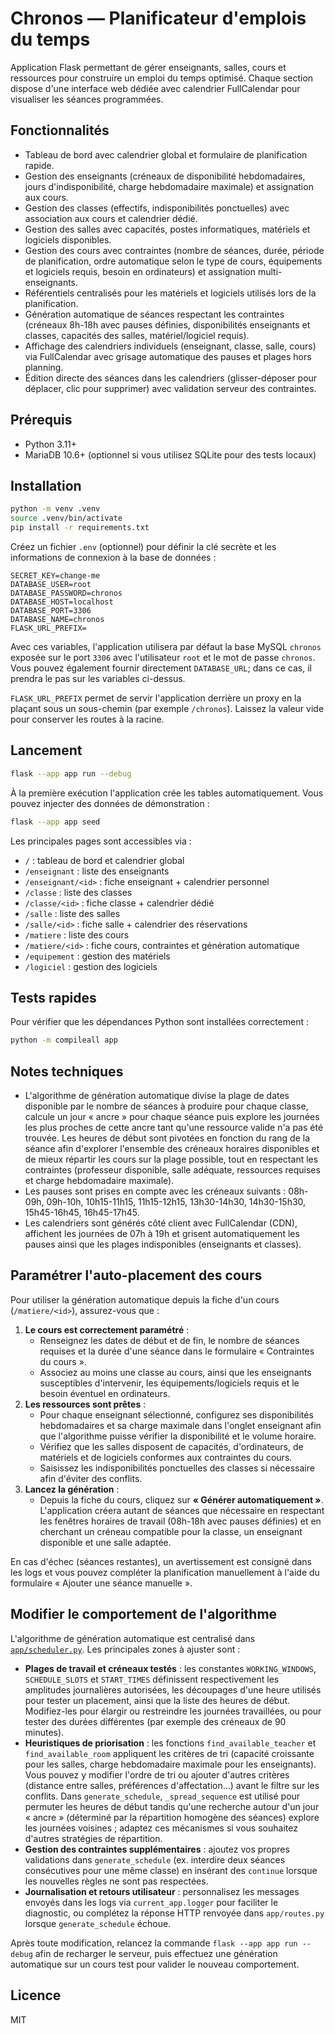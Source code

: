 # Chronos — Planificateur d'emplois du temps

Application Flask permettant de gérer enseignants, salles, cours et ressources pour construire un emploi du temps optimisé. Chaque section dispose d'une interface web dédiée avec calendrier FullCalendar pour visualiser les séances programmées.

## Fonctionnalités

- Tableau de bord avec calendrier global et formulaire de planification rapide.
- Gestion des enseignants (créneaux de disponibilité hebdomadaires, jours d'indisponibilité, charge hebdomadaire maximale) et assignation aux cours.
- Gestion des classes (effectifs, indisponibilités ponctuelles) avec association aux cours et calendrier dédié.
- Gestion des salles avec capacités, postes informatiques, matériels et logiciels disponibles.
- Gestion des cours avec contraintes (nombre de séances, durée, période de planification, ordre automatique selon le type de cours, équipements et logiciels requis, besoin en ordinateurs) et assignation multi-enseignants.
- Référentiels centralisés pour les matériels et logiciels utilisés lors de la planification.
- Génération automatique de séances respectant les contraintes (créneaux 8h-18h avec pauses définies, disponibilités enseignants et classes, capacités des salles, matériel/logiciel requis).
- Affichage des calendriers individuels (enseignant, classe, salle, cours) via FullCalendar avec grisage automatique des pauses et plages hors planning.
- Édition directe des séances dans les calendriers (glisser-déposer pour déplacer, clic pour supprimer) avec validation serveur des contraintes.

## Prérequis

- Python 3.11+
- MariaDB 10.6+ (optionnel si vous utilisez SQLite pour des tests locaux)

## Installation

```bash
python -m venv .venv
source .venv/bin/activate
pip install -r requirements.txt
```

Créez un fichier `.env` (optionnel) pour définir la clé secrète et les informations de connexion à la base de données :

```env
SECRET_KEY=change-me
DATABASE_USER=root
DATABASE_PASSWORD=chronos
DATABASE_HOST=localhost
DATABASE_PORT=3306
DATABASE_NAME=chronos
FLASK_URL_PREFIX=
```

Avec ces variables, l'application utilisera par défaut la base MySQL `chronos` exposée sur le port `3306` avec l'utilisateur `root` et le mot de passe `chronos`. Vous pouvez également fournir directement `DATABASE_URL`; dans ce cas, il prendra le pas sur les variables ci-dessus.

`FLASK_URL_PREFIX` permet de servir l'application derrière un proxy en la plaçant sous un sous-chemin (par exemple `/chronos`). Laissez la valeur vide pour conserver les routes à la racine.
## Lancement

```bash
flask --app app run --debug
```

À la première exécution l'application crée les tables automatiquement. Vous pouvez injecter des données de démonstration :

```bash
flask --app app seed
```

Les principales pages sont accessibles via :

- `/` : tableau de bord et calendrier global
- `/enseignant` : liste des enseignants
- `/enseignant/<id>` : fiche enseignant + calendrier personnel
- `/classe` : liste des classes
- `/classe/<id>` : fiche classe + calendrier dédié
- `/salle` : liste des salles
- `/salle/<id>` : fiche salle + calendrier des réservations
- `/matiere` : liste des cours
- `/matiere/<id>` : fiche cours, contraintes et génération automatique
- `/equipement` : gestion des matériels
- `/logiciel` : gestion des logiciels

## Tests rapides

Pour vérifier que les dépendances Python sont installées correctement :

```bash
python -m compileall app
```

## Notes techniques

- L'algorithme de génération automatique divise la plage de dates disponible par le nombre de séances à produire pour chaque classe, calcule un jour « ancre » pour chaque séance puis explore les journées les plus proches de cette ancre tant qu'une ressource valide n'a pas été trouvée. Les heures de début sont pivotées en fonction du rang de la séance afin d'explorer l'ensemble des créneaux horaires disponibles et de mieux répartir les cours sur la plage possible, tout en respectant les contraintes (professeur disponible, salle adéquate, ressources requises et charge hebdomadaire maximale).
- Les pauses sont prises en compte avec les créneaux suivants : 08h-09h, 09h-10h, 10h15-11h15, 11h15-12h15, 13h30-14h30, 14h30-15h30, 15h45-16h45, 16h45-17h45.
- Les calendriers sont générés côté client avec FullCalendar (CDN), affichent les journées de 07h à 19h et grisent automatiquement les pauses ainsi que les plages indisponibles (enseignants et classes).

## Paramétrer l'auto-placement des cours

Pour utiliser la génération automatique depuis la fiche d'un cours (`/matiere/<id>`), assurez-vous que :

1. **Le cours est correctement paramétré** :
   - Renseignez les dates de début et de fin, le nombre de séances requises et la durée d'une séance dans le formulaire « Contraintes du cours ».
   - Associez au moins une classe au cours, ainsi que les enseignants susceptibles d'intervenir, les équipements/logiciels requis et le besoin éventuel en ordinateurs.
2. **Les ressources sont prêtes** :
   - Pour chaque enseignant sélectionné, configurez ses disponibilités hebdomadaires et sa charge maximale dans l'onglet enseignant afin que l'algorithme puisse vérifier la disponibilité et le volume horaire.
   - Vérifiez que les salles disposent de capacités, d'ordinateurs, de matériels et de logiciels conformes aux contraintes du cours.
   - Saisissez les indisponibilités ponctuelles des classes si nécessaire afin d'éviter des conflits.
3. **Lancez la génération** :
   - Depuis la fiche du cours, cliquez sur **« Générer automatiquement »**. L'application créera autant de séances que nécessaire en respectant les fenêtres horaires de travail (08h-18h avec pauses définies) et en cherchant un créneau compatible pour la classe, un enseignant disponible et une salle adaptée.

En cas d'échec (séances restantes), un avertissement est consigné dans les logs et vous pouvez compléter la planification manuellement à l'aide du formulaire « Ajouter une séance manuelle ».

## Modifier le comportement de l'algorithme

L'algorithme de génération automatique est centralisé dans [`app/scheduler.py`](app/scheduler.py). Les principales zones à ajuster sont :

- **Plages de travail et créneaux testés** : les constantes `WORKING_WINDOWS`, `SCHEDULE_SLOTS` et `START_TIMES` définissent respectivement les amplitudes journalières autorisées, les découpages d'une heure utilisés pour tester un placement, ainsi que la liste des heures de début. Modifiez-les pour élargir ou restreindre les journées travaillées, ou pour tester des durées différentes (par exemple des créneaux de 90 minutes).
- **Heuristiques de priorisation** : les fonctions `find_available_teacher` et `find_available_room` appliquent les critères de tri (capacité croissante pour les salles, charge hebdomadaire maximale pour les enseignants). Vous pouvez y modifier l'ordre de tri ou ajouter d'autres critères (distance entre salles, préférences d'affectation…) avant le filtre sur les conflits. Dans `generate_schedule`, `_spread_sequence` est utilisé pour permuter les heures de début tandis qu'une recherche autour d'un jour « ancre » (déterminé par la répartition homogène des séances) explore les journées voisines ; adaptez ces mécanismes si vous souhaitez d'autres stratégies de répartition.
- **Gestion des contraintes supplémentaires** : ajoutez vos propres validations dans `generate_schedule` (ex. interdire deux séances consécutives pour une même classe) en insérant des `continue` lorsque les nouvelles règles ne sont pas respectées.
- **Journalisation et retours utilisateur** : personnalisez les messages envoyés dans les logs via `current_app.logger` pour faciliter le diagnostic, ou complétez la réponse HTTP renvoyée dans `app/routes.py` lorsque `generate_schedule` échoue.

Après toute modification, relancez la commande `flask --app app run --debug` afin de recharger le serveur, puis effectuez une génération automatique sur un cours test pour valider le nouveau comportement.

## Licence

MIT
